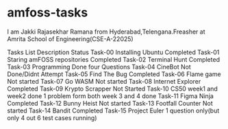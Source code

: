 # amfoss-tasks

I am Jakki Rajasekhar Ramana from Hyderabad,Telengana.Freasher at Amrita School of Engineering(CSE-A-22025)

Tasks List	Description	Status
Task-00	Installing Ubuntu	Completed
Task-01	Staring amFOSS repositories	Completed
Task-02	Terminal Hunt 	Completed
Task-03	Programming	Done four Questions
Task-04	 CineBot	Not Done/Didnt Attempt
Task-05	Find The Bug	Completed
Task-06	Flame game Not started
Task-07	Go WASM Not started
Task-08	Internet Explorer	Completed
Task-09	Krypto Scrapper Not Started
Task-10	CS50	week1 and week2 done 1 problem form both week 3 and 4 done
Task-11	Figma Ninja	Completed
Task-12	Bunny Heist Not started
Task-13	Footfall Counter Not started
Task-14	Bandit	Completed
Task-15	Project Euler	1 question only(but only 4 out 6 test cases running)
